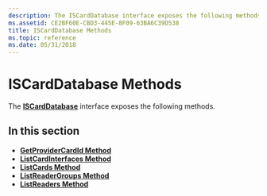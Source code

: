 ```yaml
---
description: The ISCardDatabase interface exposes the following methods.
ms.assetid: CE2BF60E-CBD3-445E-8F09-63BA6C39D538
title: ISCardDatabase Methods
ms.topic: reference
ms.date: 05/31/2018
---
```


# ISCardDatabase Methods

The [**ISCardDatabase**](iscarddatabase.md) interface exposes the following methods.

## In this section

-   [**GetProviderCardId Method**](iscarddatabase-getprovidercardid.md)
-   [**ListCardInterfaces Method**](iscarddatabase-listcardinterfaces.md)
-   [**ListCards Method**](iscarddatabase-listcards.md)
-   [**ListReaderGroups Method**](iscarddatabase-listreadergroups.md)
-   [**ListReaders Method**](iscarddatabase-listreaders.md)

 

 



